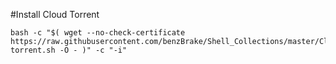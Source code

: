 #Install Cloud Torrent
```
bash -c "$( wget --no-check-certificate https://raw.githubusercontent.com/benzBrake/Shell_Collections/master/CloudTorrent/cloud-torrent.sh -O - )" -c "-i"
```